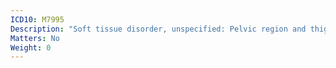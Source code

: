 ```yaml
---
ICD10: M7995
Description: "Soft tissue disorder, unspecified: Pelvic region and thigh"
Matters: No
Weight: 0
---
```


